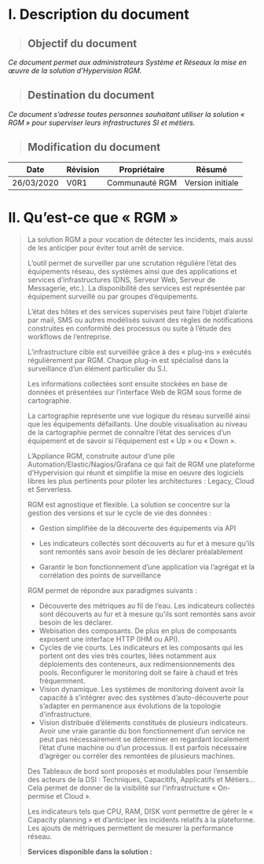 #    **I.**      Description du document

> ## **Objectif du document**

*Ce document permet aux administrateurs Système et Réseaux la mise en œuvre de la solution d’Hypervision RGM.*

> ## Destination du document

*Ce document s’adresse toutes personnes souhaitant utiliser la solution « RGM » pour superviser leurs infrastructures SI et métiers.*

> ## Modification du document

| Date       | Révision | Propriétaire   | Résumé           |
| ---------- | -------- | -------------- | ---------------- |
| 26/03/2020 | V0R1     | Communauté RGM | Version initiale |

#    **II.**      Qu’est-ce que « RGM »



> La solution RGM a pour vocation de détecter les incidents, mais aussi de les anticiper pour éviter tout arrêt de service. 
>
>  
>
> L’outil permet de surveiller par une scrutation régulière l’état des équipements réseau, des systèmes ainsi que des applications et services d’infrastructures (DNS, Serveur Web, Serveur de Messagerie, etc.). La disponibilité des services est représentée par équipement surveillé ou par groupes d’équipements. 
>
>  
>
> L’état des hôtes et des services supervisés peut faire l’objet d’alerte par mail, SMS ou autres modélisés suivant des règles de notifications construites en conformité des processus ou suite à l’étude des workflows de l’entreprise. 
>
> L’infrastructure cible est surveillée grâce à des « plug-ins » exécutés régulièrement par RGM. Chaque plug-in est spécialisé dans la surveillance d’un élément particulier du S.I. 
>
> Les informations collectées sont ensuite stockées en base de données et présentées sur l’interface Web de RGM sous forme de cartographie. 
>
> La cartographie représente une vue logique du réseau surveillé ainsi que les équipements défaillants. Une double visualisation au niveau de la cartographie permet de connaître l’état des services d’un équipement et de savoir si l’équipement est « Up » ou « Down ». 
>
>  
>
> L’Appliance RGM, construite autour d’une pile Automation/Elastic/Nagios/Grafana ce qui fait de RGM une plateforme d’Hypervision qui réunit et simplifie la mise en oeuvre des logiciels libres les plus pertinents pour piloter les architectures : Legacy, Cloud et Serverless. 
>
>  
>
> RGM est agnostique et flexible. La solution se concentre sur la gestion des versions et sur le cycle de vie des données : 
>
> - Gestion simplifiée de la découverte des équipements via API
>
> - Les indicateurs collectés sont découverts au fur et à mesure qu’ils sont remontés sans avoir besoin de les déclarer préalablement 
>
> - Garantir le bon fonctionnement d’une application via l’agrégat et la corrélation des points de surveillance 
>
>   
>
> RGM permet de répondre aux paradigmes suivants : 
>
> - Découverte des métriques au fil de l’eau. Les indicateurs collectés sont découverts au fur et à mesure qu’ils sont remontés sans avoir besoin de les déclarer. 
> - Webisation des composants. De plus en plus de composants exposent une interface HTTP (IHM ou API). 
> - Cycles de vie courts. Les indicateurs et les composants qui les portent ont des vies très courtes, liées notamment aux déploiements des conteneurs, aux redimensionnements des pools. Reconfigurer le monitoring doit se faire à chaud et très fréquemment. 
> - Vision dynamique. Les systèmes de monitoring doivent avoir la capacité à s’intégrer avec des systèmes d’auto-découverte pour s’adapter en permanence aux évolutions de la topologie d’infrastructure. 
> - Vision distribuée d’éléments constitués de plusieurs indicateurs. Avoir une vraie garantie du bon fonctionnement d’un service ne peut pas nécessairement se déterminer en regardant localement l’état d’une machine ou d’un processus. Il est parfois nécessaire d’agréger ou corréler des remontées de plusieurs machines. 
>
> 
>
> Des Tableaux de bord sont proposés et modulables pour l’ensemble des acteurs de la DSI : Techniques, Capacitifs, Applicatifs et Métiers… Cela permet de donner de la visibilité sur l’infrastructure « On-permise et Cloud ». 
>
> Les indicateurs tels que CPU, RAM, DISK vont permettre de gérer le « Capacity planning » et d’anticiper les incidents relatifs à la plateforme. Les ajouts de métriques permettent de mesurer la performance réseau.
>
> 
>
> **Services disponible dans la solution :**
>



